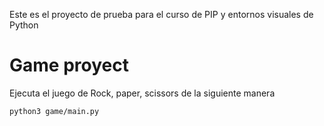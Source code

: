 Este es el proyecto de prueba para el curso de PIP y entornos visuales de Python

# Game proyect

Ejecuta el juego de Rock, paper, scissors de la siguiente manera

```sh
python3 game/main.py
```